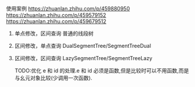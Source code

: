 使用案例
https://zhuanlan.zhihu.com/p/459880950
https://zhuanlan.zhihu.com/p/459579152
https://zhuanlan.zhihu.com/p/459679512

1. 单点修改，区间查询
   普通的线段树
2. 区间修改，单点查询
   DualSegmentTree/SegmentTreeDual
3. 区间修改，区间查询
   LazySegmentTree/SegmentTreeLazy

   TODO:优化 e 和 id 的处理.e 和 id 必须是函数,但是比较时可以不用函数,而是与幺元对象比较(少调用一次函数).
